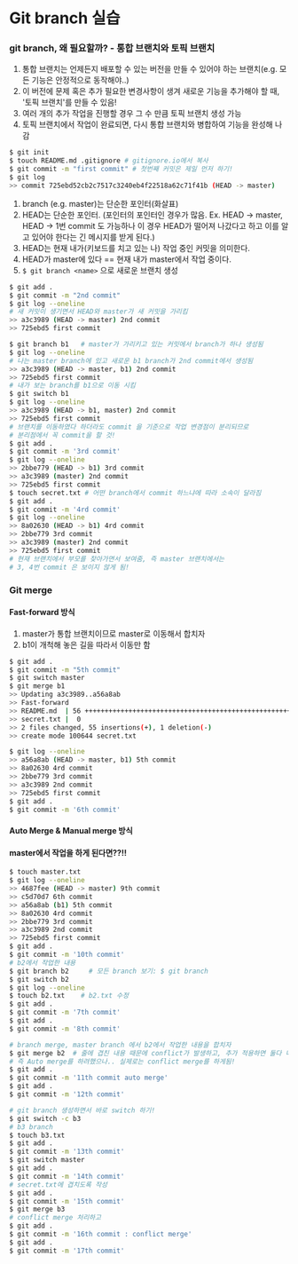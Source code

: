 # Git branch 실습
### git branch, 왜 필요할까? - 통합 브랜치와 토픽 브랜치
1. 통합 브랜치는 언제든지 배포할 수 있는 버전을 만들 수 있어야 하는 브랜치(e.g. 모든 기능은 안정적으로 동작해야..)
2. 이 버전에 문제 혹은 추가 필요한 변경사항이 생겨 새로운 기능을 추가해야 할 때, '토픽 브랜치'를 만들 수 있음!
3. 여러 개의 추가 작업을 진행할 경우 그 수 만큼 토픽 브랜치 생성 가능
4. 토픽 브랜치에서 작업이 완료되면, 다시 통합 브랜치와 병합하여 기능을 완성해 나감

```bash
$ git init
$ touch README.md .gitignore # gitignore.io에서 복사
$ git commit -m "first commit" # 첫번째 커밋은 제일 먼저 하기!
$ git log 
>> commit 725ebd52cb2c7517c3240eb4f22518a62c71f41b (HEAD -> master)
```

1. branch (e.g. master)는 단순한 포인터(화살표)
2. HEAD는 단순한 포인터. (포인터의 포인터인 경우가 많음. Ex. HEAD -> master, HEAD -> 1번 commit 도 가능하나 이 경우 HEAD가 떨어져 나갔다고 하고 이를 알고 있어야 한다는 긴 메시지를 받게 된다.)
3. HEAD는 현재 내가(키보드를 치고 있는 나) 작업 중인 커밋을 의미한다.
4. HEAD가 master에 있다 == 현재 내가 master에서 작업 중이다.
5. `$ git branch <name>` 으로 새로운 브랜치 생성

```bash
$ git add .
$ git commit -m "2nd commit"
$ git log --oneline
# 새 커밋이 생기면서 HEAD와 master가 새 커밋을 가리킴
>> a3c3989 (HEAD -> master) 2nd commit  
>> 725ebd5 first commit
```

```bash
$ git branch b1   # master가 가리키고 있는 커밋에서 branch가 하나 생성됨
$ git log --oneline
# 나는 master branch에 있고 새로운 b1 branch가 2nd commit에서 생성됨
>> a3c3989 (HEAD -> master, b1) 2nd commit  
>> 725ebd5 first commit
# 내가 보는 branch를 b1으로 이동 시킴
$ git switch b1
$ git log --oneline
>> a3c3989 (HEAD -> b1, master) 2nd commit
>> 725ebd5 first commit
# 브랜치를 이동하였다 하더라도 commit 을 기준으로 작업 변경점이 분리되므로
# 분리점에서 꼭 commit을 할 것!
$ git add .
$ git commit -m '3rd commit'
$ git log --oneline
>> 2bbe779 (HEAD -> b1) 3rd commit
>> a3c3989 (master) 2nd commit
>> 725ebd5 first commit
$ touch secret.txt # 어떤 branch에서 commit 하느냐에 따라 소속이 달라짐
$ git add .
$ git commit -m '4rd commit'
$ git log --oneline
>> 8a02630 (HEAD -> b1) 4rd commit
>> 2bbe779 3rd commit
>> a3c3989 (master) 2nd commit
>> 725ebd5 first commit
# 현재 브랜치에서 부모를 찾아가면서 보여줌, 즉 master 브랜치에서는
# 3, 4번 commit 은 보이지 않게 됨!
```
### Git merge
#### Fast-forward 방식
1. master가 통합 브랜치이므로 master로 이동해서 합치자
2. b1이 개척해 놓은 길을 따라서 이동만 함
```bash
$ git add .
$ git commit -m "5th commit"
$ git switch master
$ git merge b1
>> Updating a3c3989..a56a8ab
>> Fast-forward
>> README.md  | 56 +++++++++++++++++++++++++++++++++++++++++++++++++++++++-
>> secret.txt |  0
>> 2 files changed, 55 insertions(+), 1 deletion(-)
>> create mode 100644 secret.txt

$ git log --oneline
>> a56a8ab (HEAD -> master, b1) 5th commit
>> 8a02630 4rd commit
>> 2bbe779 3rd commit
>> a3c3989 2nd commit
>> 725ebd5 first commit
$ git add .
$ git commit -m '6th commit'
```
#### Auto Merge & Manual merge 방식
#### master에서 작업을 하게 된다면??!!

```bash
$ touch master.txt
$ git log --oneline
>> 4687fee (HEAD -> master) 9th commit
>> c5d70d7 6th commit
>> a56a8ab (b1) 5th commit
>> 8a02630 4rd commit
>> 2bbe779 3rd commit
>> a3c3989 2nd commit
>> 725ebd5 first commit
$ git add .
$ git commit -m '10th commit'
# b2에서 작업한 내용
$ git branch b2     # 모든 branch 보기: $ git branch
$ git switch b2
$ git log --oneline
$ touch b2.txt    # b2.txt 수정
$ git add .
$ git commit -m '7th commit'
$ git add . 
$ git commit -m '8th commit'

# branch merge, master branch 에서 b2에서 작업한 내용을 합치자
$ git merge b2  # 줄에 겹친 내용 때문에 conflict가 발생하고, 추가 적용하면 둘다 나옴 -> 이상태에서 다시 git add. // git commit 을 해서 auto merge의 경우 commit을 동반하게 됨!
# 즉 Auto merge를 하려했으나.. 실제로는 conflict merge를 하게됨!
$ git add . 
$ git commit -m '11th commit auto merge'
$ git add . 
$ git commit -m '12th commit'

# git branch 생성하면서 바로 switch 하기!
$ git switch -c b3
# b3 branch
$ touch b3.txt
$ git add . 
$ git commit -m '13th commit'
$ git switch master
$ git add .
$ git commit -m '14th commit'
# secret.txt에 겹치도록 작성
$ git add .
$ git commit -m '15th commit'
$ git merge b3
# conflict merge 처리하고
$ git add .
$ git commit -m '16th commit : conflict merge'
$ git add .
$ git commit -m '17th commit'
```